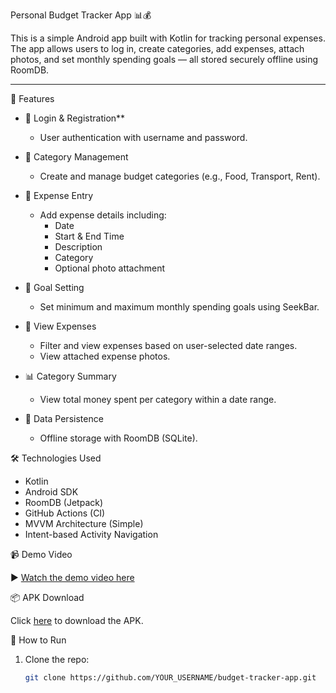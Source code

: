Personal Budget Tracker App 📊💰

This is a simple Android app built with Kotlin for tracking personal expenses. The app allows users to log in, create categories, add expenses, attach photos, and set monthly spending goals — all stored securely offline using RoomDB.

---

🧠 Features

- 🔐 Login & Registration**
  - User authentication with username and password.

- 📁 Category Management
  - Create and manage budget categories (e.g., Food, Transport, Rent).

- 🧾 Expense Entry
  - Add expense details including:
    - Date
    - Start & End Time
    - Description
    - Category
    - Optional photo attachment

- 🎯 Goal Setting
  - Set minimum and maximum monthly spending goals using SeekBar.

- 📅 View Expenses
  - Filter and view expenses based on user-selected date ranges.
  - View attached expense photos.

- 📊 Category Summary
  - View total money spent per category within a date range.

- 💾 Data Persistence
  - Offline storage with RoomDB (SQLite).


🛠 Technologies Used

- Kotlin
- Android SDK
- RoomDB (Jetpack)
- GitHub Actions (CI)
- MVVM Architecture (Simple)
- Intent-based Activity Navigation


📹 Demo Video

▶️ [Watch the demo video here](https://www.youtube.com/watch?v=YOUR_VIDEO_LINK_HERE)  



📦 APK Download

Click [here](https://github.com/YOUR_USERNAME/YOUR_REPO_NAME/releases) to download the APK.

📂 How to Run

1. Clone the repo:
   ```bash
   git clone https://github.com/YOUR_USERNAME/budget-tracker-app.git
